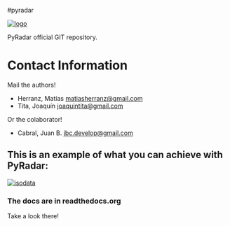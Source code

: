 #pyradar

[![logo](https://raw.github.com/PyRadar/pyradar/master/stuff/logos/logo1.png)](#logo)

PyRadar official GIT repository.

# Contact Information

Mail the authors!
  *  Herranz, Matías <matiasherranz@gmail.com>
  *  Tita, Joaquín <joaquintita@gmail.com>

Or the colaborator!
  *  Cabral, Juan B. <jbc.develop@gmail.com>

## This is an example of what you can achieve with PyRadar:

[![isodata](https://raw.github.com/PyRadar/pyradar/master/stuff/imgs/isodata.gif)](#isodata)

### The docs are in readthedocs.org
Take a look there!


